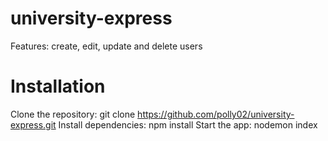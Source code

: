 # university-express
Features: create, edit, update and delete users
# Installation
Clone the repository: git clone https://github.com/polly02/university-express.git
Install dependencies: npm install
Start the app: nodemon index
